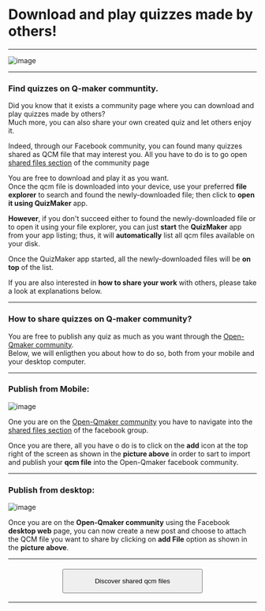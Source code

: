 # Download and play quizzes made by others!

---
![image][image]  

---
### Find quizzes on Q-maker communtity.
Did you know that it exists a community page where you can download and play quizzes made by others?  
Much more, you can also share your own created quiz and let others enjoy it.  

Indeed, through our Facebook community, you can found many quizzes shared as QCM file that may interest you. All you have to do is to go open [shared files section][community] of the community page

You are free to download and play it as you want.  
Once the qcm file is downloaded into your device, use your preferred **file explorer** to search and found the newly-downloaded file; then click to **open it using QuizMaker** app.  

**However**, if you don't succeed either to found the newly-downloaded file or to open it using your file explorer, you can just **start** the **QuizMaker** app from your app listing; thus, it will **automatically** list all qcm files available on your disk.  

Once the QuizMaker app started, all the newly-downloaded files will be **on top** of the list.  

If you are also interested in **how to share your work** with others, please take a look at explanations below.  

---

### How to share quizzes on Q-maker community?
You are free to publish any quiz as much as you want through the [Open-Qmaker community][community].  
Below, we will enligthen you about how to do so, both from your mobile and your desktop computer.  

---

### Publish from Mobile:

![image][image_publish_mobile]  

One you are on the [Open-Qmaker community][community] you have to navigate into the [shared files section][community] of the facebook group.  

Once you are there, all you have o do is to click on the **add** icon at the top right of the screen as shown in the **picture above** in order to sart to import and publish your **qcm file** into the Open-Qmaker facebook community.  

---

### Publish from desktop:

![image][image_publish_pc]  

Once you are on the **Open-Qmaker community** using the Facebook **desktop web** page, you can now create a new post and choose to attach the QCM file you want to share by clicking on **add File** option as shown in the **picture above**.

---

#### <div style="text-align:center"><a  href="https://m.facebook.com/groups/370753283434241?view=files"><button style="padding-top:15px;padding-bottom:15px;padding-right:64px;padding-left:64px" >Discover shared qcm files</button></a></div>

---

[community]: https://m.facebook.com/groups/370753283434241?view=files
[GooglePlay]: https://play.google.com/store/apps/details?id=com.devup.qcm.maker
[image]: https://firebasestorage.googleapis.com/v0/b/qcm-maker-dd221.appspot.com/o/documents%2Fnotifications%2Fimages%2Ffacebook_open_qmaker_files.png?alt=media&token=a273555d-d3b4-436b-bac4-36b81eaede03
[image_publish_pc]: https://qcmmaker.qmakertech.com/notifications/facebook-files/resources/publish.png
[image_publish_mobile]:https://firebasestorage.googleapis.com/v0/b/qcm-maker-dd221.appspot.com/o/documents%2Fnotifications%2Fimages%2Fpublish_file_fbk_group.png?alt=media&token=a23f1c1c-a771-4366-bfa6-f58b7b50fe24
[app_subscription]: https://play.google.com/store/account/subscriptions?package=com.qmaker.qcm.maker
